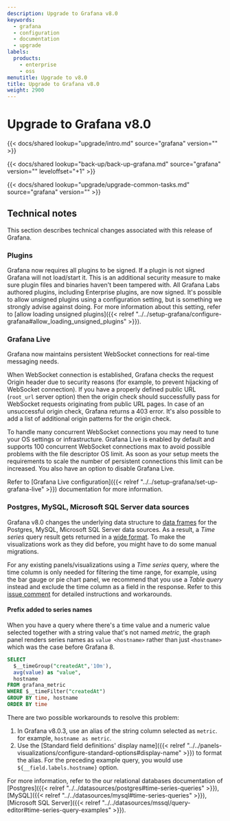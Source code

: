```yaml
---
description: Upgrade to Grafana v8.0
keywords:
  - grafana
  - configuration
  - documentation
  - upgrade
labels:
  products:
    - enterprise
    - oss
menutitle: Upgrade to v8.0
title: Upgrade to Grafana v8.0
weight: 2900
---
```


# Upgrade to Grafana v8.0

{{< docs/shared lookup="upgrade/intro.md" source="grafana" version="<GRAFANA VERSION>" >}}

{{< docs/shared lookup="back-up/back-up-grafana.md" source="grafana" version="<GRAFANA VERSION>" leveloffset="+1" >}}

{{< docs/shared lookup="upgrade/upgrade-common-tasks.md" source="grafana" version="<GRAFANA VERSION>" >}}

## Technical notes

This section describes technical changes associated with this release of Grafana.

### Plugins

Grafana now requires all plugins to be signed. If a plugin is not signed Grafana will not load/start it. This is an additional security measure to make sure plugin files and binaries haven't been tampered with. All Grafana Labs authored plugins, including Enterprise plugins, are now signed. It's possible to allow unsigned plugins using a configuration setting, but is something we strongly advise against doing. For more information about this setting, refer to [allow loading unsigned plugins]({{< relref "../../setup-grafana/configure-grafana#allow_loading_unsigned_plugins" >}}).

### Grafana Live

Grafana now maintains persistent WebSocket connections for real-time messaging needs.

When WebSocket connection is established, Grafana checks the request Origin header due to security reasons (for example, to prevent hijacking of WebSocket connection). If you have a properly defined public URL (`root_url` server option) then the origin check should successfully pass for WebSocket requests originating from public URL pages. In case of an unsuccessful origin check, Grafana returns a 403 error. It's also possible to add a list of additional origin patterns for the origin check.

To handle many concurrent WebSocket connections you may need to tune your OS settings or infrastructure. Grafana Live is enabled by default and supports 100 concurrent WebSocket connections max to avoid possible problems with the file descriptor OS limit. As soon as your setup meets the requirements to scale the number of persistent connections this limit can be increased. You also have an option to disable Grafana Live.

Refer to [Grafana Live configuration]({{< relref "../../setup-grafana/set-up-grafana-live" >}}) documentation for more information.

### Postgres, MySQL, Microsoft SQL Server data sources

Grafana v8.0 changes the underlying data structure to [data frames](/developers/plugin-tools/introduction/data-frames) for the Postgres, MySQL, Microsoft SQL Server data sources. As a result, a _Time series_ query result gets returned in a [wide format](/developers/plugin-tools/introduction/data-frames#wide-format). To make the visualizations work as they did before, you might have to do some manual migrations.

For any existing panels/visualizations using a _Time series_ query, where the time column is only needed for filtering the time range, for example, using the bar gauge or pie chart panel, we recommend that you use a _Table query_ instead and exclude the time column as a field in the response.
Refer to this [issue comment](https://github.com/grafana/grafana/issues/35534#issuecomment-861519658) for detailed instructions and workarounds.

#### Prefix added to series names

When you have a query where there's a time value and a numeric value selected together with a string value that's not named _metric_, the graph panel renders series names as `value <hostname>` rather than just `<hostname>` which was the case before Grafana 8.

```sql
SELECT
  $__timeGroup("createdAt",'10m'),
  avg(value) as "value",
  hostname
FROM grafana_metric
WHERE $__timeFilter("createdAt")
GROUP BY time, hostname
ORDER BY time
```

There are two possible workarounds to resolve this problem:

1. In Grafana v8.0.3, use an alias of the string column selected as `metric`. for example, `hostname as metric`.
2. Use the [Standard field definitions' display name]({{< relref "../../panels-visualizations/configure-standard-options#display-name" >}}) to format the alias. For the preceding example query, you would use `${__field.labels.hostname}` option.

For more information, refer to the our relational databases documentation of [Postgres]({{< relref "../../datasources/postgres#time-series-queries" >}}), [MySQL]({{< relref "../../datasources/mysql#time-series-queries" >}}), [Microsoft SQL Server]({{< relref "../../datasources/mssql/query-editor#time-series-query-examples" >}}).
